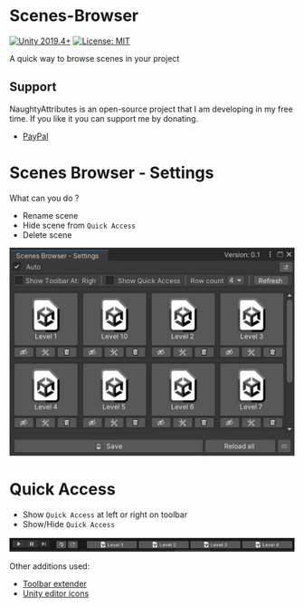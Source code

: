 # Scenes-Browser

[![Unity 2019.4+](https://img.shields.io/badge/unity-2019.4%2B-blue.svg)](https://unity3d.com/get-unity/download)
[![License: MIT](https://img.shields.io/badge/License-MIT-brightgreen.svg)](https://github.com/atoGames/Scenes-Browser/blob/main/LICENSE)

A quick way to browse scenes in your project
 
## Support
NaughtyAttributes is an open-source project that I am developing in my free time. If you like it you can support me by donating.

- [PayPal](https://www.paypal.me/AliMohameed)


# Scenes Browser - Settings

What can you do ?
- Rename scene
- Hide scene from `Quick Access`
- Delete scene

![Scenes Browser - Settings](https://github.com/atoGames/Scenes-Browser/blob/main/Imgs/Scenes%20Browser%20-%20Settings.jpg)
# Quick Access

- Show `Quick Access` at left or right on toolbar
- Show/Hide `Quick Access`
  
![Quick Access](https://github.com/atoGames/Scenes-Browser/blob/main/Imgs/Quick%20Access.jpg)


  Other additions used:
- [Toolbar extender](https://github.com/marijnz/unity-toolbar-extender)
- [Unity editor icons ](https://github.com/halak/unity-editor-icons)

